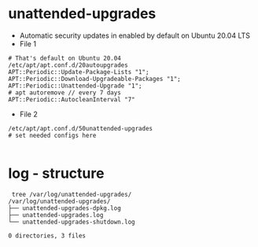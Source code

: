# unattended-upgrades 

  * Automatic security updates in enabled by default on Ubuntu 20.04 LTS 
  * File 1 

```
# That's default on Ubuntu 20.04 
/etc/apt/apt.conf.d/20autoupgrades 
APT::Periodic::Update-Package-Lists "1";
APT::Periodic::Download-Upgradeable-Packages "1";
APT::Periodic::Unattended-Upgrade "1";
# apt autoremove // every 7 days 
APT::Periodic::AutocleanInterval "7"
```

  * File 2
```
/etc/apt/apt.conf.d/50unattended-upgrades 
# set needed configs here 


```

# log - structure 
```
 tree /var/log/unattended-upgrades/
/var/log/unattended-upgrades/
├── unattended-upgrades-dpkg.log
├── unattended-upgrades.log
└── unattended-upgrades-shutdown.log

0 directories, 3 files
```
